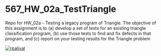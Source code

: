 # 567_HW_02a_TestTriangle

Repo for HW_02a - Testing a legacy program of Triangle.
The objective of this assignment is to 
(a) develop a set of tests for an existing triangle classification program, 
(b) use those tests to find and fix defects in that program, and 
(c) report on your testing results for the Triangle problem


[![rpalival](https://circleci.com/gh/rpalival/567_HW_02a_TestTriangle.svg?style=shield&circle-token=fab963459f0aceb183b3920fff6c29440fe0f8c9)](https://app.circleci.com/pipelines/github/<rpalival>/<567_HW_02a_TestTriangle>?branch=main&filter=all)
